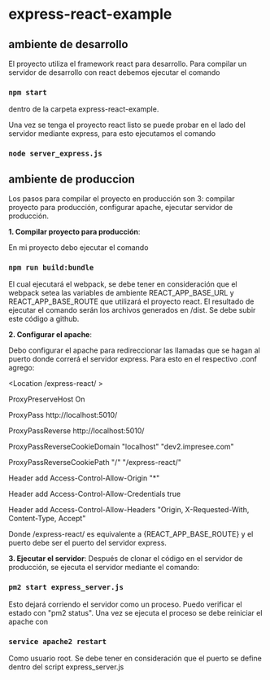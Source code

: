 # express-react-example

## ambiente de desarrollo

El proyecto utiliza el framework react para desarrollo. Para compilar un servidor de desarrollo con react debemos ejecutar el comando 
### `npm start`
dentro de la carpeta express-react-example.

Una vez se tenga el proyecto react listo se puede probar en el lado del servidor mediante express, para esto ejecutamos el comando 
### `node server_express.js`

## ambiente de produccion

Los pasos para compilar el proyecto en producción son 3: compilar proyecto para producción, configurar apache, ejecutar servidor de producción.

**1. Compilar proyecto para producción**: 

En mi proyecto debo ejecutar el comando
### `npm run build:bundle`
El cual ejecutará el webpack, se debe tener en consideración que el webpack setea las variables de ambiente REACT_APP_BASE_URL y REACT_APP_BASE_ROUTE que utilizará el proyecto react. El resultado de ejecutar el comando serán los archivos generados en /dist. Se debe subir este código a github.

**2. Configurar el apache**:

Debo configurar el apache para redireccionar las llamadas que se hagan al puerto donde correrá el servidor express. Para esto en el respectivo .conf agrego:

<Location /express-react/ >

  ProxyPreserveHost On
  
  ProxyPass  http://localhost:5010/
  
  ProxyPassReverse http://localhost:5010/
  
  ProxyPassReverseCookieDomain  "localhost"  "dev2.impresee.com"
  
  ProxyPassReverseCookiePath  "/"  "/express-react/"
  
  Header add Access-Control-Allow-Origin "*"
  
  Header add Access-Control-Allow-Credentials true
  
  Header add Access-Control-Allow-Headers "Origin, X-Requested-With, Content-Type, Accept"
  
</Location>

Donde /express-react/ es equivalente a {REACT_APP_BASE_ROUTE} y el puerto debe ser el puerto del servidor express.

**3. Ejecutar el servidor**:
Después de clonar el código en el servidor de producción, se ejecuta el servidor mediante el comando:
### `pm2 start express_server.js`
Esto dejará corriendo el servidor como un proceso. Puedo verificar el estado con "pm2 status". Una vez se ejecuta el proceso se debe reiniciar el apache con
### `service apache2 restart`
Como usuario root. 
Se debe tener en consideración que el puerto se define dentro del script express_server.js
